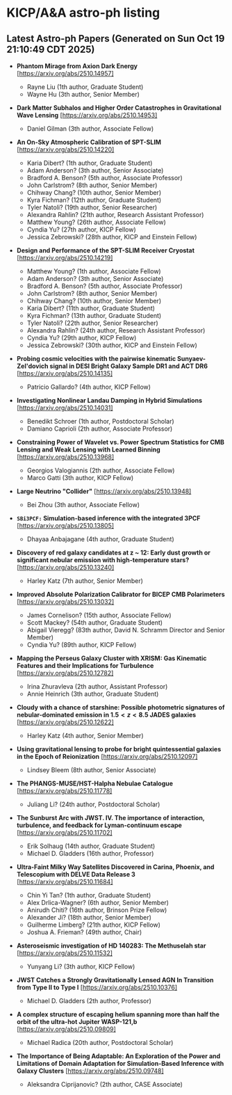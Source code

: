 # KICP/A&A astro-ph listing

## Latest Astro-ph Papers (Generated on Sun Oct 19 21:10:49 CDT 2025)

- **Phantom Mirage from Axion Dark Energy**
[https://arxiv.org/abs/2510.14957]
  + Rayne Liu (1th author, Graduate Student)
  + Wayne Hu (3th author, Senior Member)

- **Dark Matter Subhalos and Higher Order Catastrophes in Gravitational Wave Lensing**
[https://arxiv.org/abs/2510.14953]
  + Daniel Gilman (3th author, Associate Fellow)

- **An On-Sky Atmospheric Calibration of SPT-SLIM**
[https://arxiv.org/abs/2510.14220]
  + Karia Dibert? (1th author, Graduate Student)
  + Adam Anderson? (3th author, Senior Associate)
  + Bradford A. Benson? (5th author, Associate Professor)
  + John Carlstrom? (8th author, Senior Member)
  + Chihway Chang? (10th author, Senior Member)
  + Kyra Fichman? (12th author, Graduate Student)
  + Tyler Natoli? (19th author, Senior Researcher)
  + Alexandra Rahlin? (21th author, Research Assistant Professor)
  + Matthew Young? (26th author, Associate Fellow)
  + Cyndia Yu? (27th author, KICP Fellow)
  + Jessica Zebrowski? (28th author, KICP and Einstein Fellow)

- **Design and Performance of the SPT-SLIM Receiver Cryostat**
[https://arxiv.org/abs/2510.14219]
  + Matthew Young? (1th author, Associate Fellow)
  + Adam Anderson? (3th author, Senior Associate)
  + Bradford A. Benson? (5th author, Associate Professor)
  + John Carlstrom? (8th author, Senior Member)
  + Chihway Chang? (10th author, Senior Member)
  + Karia Dibert? (11th author, Graduate Student)
  + Kyra Fichman? (13th author, Graduate Student)
  + Tyler Natoli? (22th author, Senior Researcher)
  + Alexandra Rahlin? (24th author, Research Assistant Professor)
  + Cyndia Yu? (29th author, KICP Fellow)
  + Jessica Zebrowski? (30th author, KICP and Einstein Fellow)

- **Probing cosmic velocities with the pairwise kinematic Sunyaev-Zel'dovich signal in DESI Bright Galaxy Sample DR1 and ACT DR6**
[https://arxiv.org/abs/2510.14135]
  + Patricio Gallardo? (4th author, KICP Fellow)

- **Investigating Nonlinear Landau Damping in Hybrid Simulations**
[https://arxiv.org/abs/2510.14031]
  + Benedikt Schroer (1th author, Postdoctoral Scholar)
  + Damiano Caprioli (2th author, Associate Professor)

- **Constraining Power of Wavelet vs. Power Spectrum Statistics for CMB Lensing and Weak Lensing with Learned Binning**
[https://arxiv.org/abs/2510.13968]
  + Georgios Valogiannis (2th author, Associate Fellow)
  + Marco Gatti (3th author, KICP Fellow)

- **Large Neutrino "Collider"**
[https://arxiv.org/abs/2510.13948]
  + Bei Zhou (3th author, Associate Fellow)

- **$\texttt{SBi3PCF:}$ Simulation-based inference with the integrated 3PCF**
[https://arxiv.org/abs/2510.13805]
  + Dhayaa Anbajagane (4th author, Graduate Student)

- **Discovery of red galaxy candidates at z ~ 12: Early dust growth or significant nebular emission with high-temperature stars?**
[https://arxiv.org/abs/2510.13240]
  + Harley Katz (7th author, Senior Member)

- **Improved Absolute Polarization Calibrator for BICEP CMB Polarimeters**
[https://arxiv.org/abs/2510.13032]
  + James Cornelison? (15th author, Associate Fellow)
  + Scott Mackey? (54th author, Graduate Student)
  + Abigail Vieregg? (83th author, David N. Schramm Director and Senior Member)
  + Cyndia Yu? (89th author, KICP Fellow)

- **Mapping the Perseus Galaxy Cluster with XRISM: Gas Kinematic Features and their Implications for Turbulence**
[https://arxiv.org/abs/2510.12782]
  + Irina Zhuravleva (2th author, Assistant Professor)
  + Annie Heinrich (3th author, Graduate Student)

- **Cloudy with a chance of starshine: Possible photometric signatures of nebular-dominated emission in $1.5 < z < 8.5$ JADES galaxies**
[https://arxiv.org/abs/2510.12622]
  + Harley Katz (4th author, Senior Member)

- **Using gravitational lensing to probe for bright quintessential galaxies in the Epoch of Reionization**
[https://arxiv.org/abs/2510.12097]
  + Lindsey Bleem (8th author, Senior Associate)

- **The PHANGS-MUSE/HST-Halpha Nebulae Catalogue**
[https://arxiv.org/abs/2510.11778]
  + Juliang Li? (24th author, Postdoctoral Scholar)

- **The Sunburst Arc with JWST. IV. The importance of interaction, turbulence, and feedback for Lyman-continuum escape**
[https://arxiv.org/abs/2510.11702]
  + Erik Solhaug (14th author, Graduate Student)
  + Michael D. Gladders (16th author, Professor)

- **Ultra-Faint Milky Way Satellites Discovered in Carina, Phoenix, and Telescopium with DELVE Data Release 3**
[https://arxiv.org/abs/2510.11684]
  + Chin Yi Tan? (1th author, Graduate Student)
  + Alex Drlica-Wagner? (6th author, Senior Member)
  + Anirudh Chiti? (16th author, Brinson Prize Fellow)
  + Alexander Ji? (18th author, Senior Member)
  + Guilherme Limberg? (21th author, KICP Fellow)
  + Joshua A. Frieman? (49th author, Chair)

- **Asteroseismic investigation of HD 140283: The Methuselah star**
[https://arxiv.org/abs/2510.11532]
  + Yunyang Li? (3th author, KICP Fellow)

- **JWST Catches a Strongly Gravitationally Lensed AGN In Transition from Type II to Type I**
[https://arxiv.org/abs/2510.10376]
  + Michael D. Gladders (2th author, Professor)

- **A complex structure of escaping helium spanning more than half the orbit of the ultra-hot Jupiter WASP-121\,b**
[https://arxiv.org/abs/2510.09809]
  + Michael Radica (20th author, Postdoctoral Scholar)

- **The Importance of Being Adaptable: An Exploration of the Power and Limitations of Domain Adaptation for Simulation-Based Inference with Galaxy Clusters**
[https://arxiv.org/abs/2510.09748]
  + Aleksandra  Ciprijanovic? (2th author, CASE Associate)


